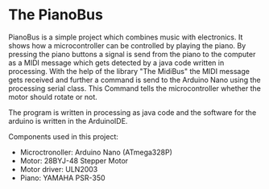 # The PianoBus

PianoBus is a simple project which combines music with electronics. It shows how a microcontroller can be controlled by playing the piano. By pressing the piano buttons a signal is send from the piano to the computer as a MIDI message which gets detected by a java code written in processing. With the help of the library "The MidiBus" the MIDI message gets received and further a command is send to the Arduino Nano using the processing serial class. This Command tells the microcontroller whether the motor should rotate or not. 

The program is written in processing as java code and the software for the arduino is written in the ArduinoIDE. 

Components used in this project:
* Microctronoller: Arduino Nano (ATmega328P)
* Motor: 28BYJ-48 Stepper Motor
* Motor driver: ULN2003
* Piano: YAMAHA PSR-350
